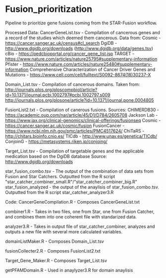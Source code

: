 # Fusion_prioritization


Pipeline to prioritize gene fusions coming from the STAR-Fusion workflow.


Processed Data:
CancerGeneList.tsv - Compilation of cancerous genes and a record of the studies which deemed them cancerous.
Data from:
Cosmic - https://cancer.sanger.ac.uk/census#cl_search
DgiDB -  http://www.dgidb.org/downloads (http://www.dgidb.org/data/genes.tsv)
cBio - https://pedcbioportal.org/cancer_gene_list.jsp
TARGET - https://www.nature.com/articles/nature25795#supplementary-information
Pfister - https://www.nature.com/articles/nature25480#supplementary-information
Comprehensive Characterization of Cancer Driver Genes and Mutations - https://www.cell.com/cell/fulltext/S0092-8674(18)30237-X


Domain_List.tsv - Compilation of cancerous domains.
Taken from:
http://journals.plos.org/ploscompbiol/article?id=10.1371/journal.pcbi.1002797#pcbi.1002797.s009
http://journals.plos.org/plosone/article?id=10.1371/journal.pone.0004805

FusionList2.txt - Compilation of canerous fusions.
Sources:
CHIMERDB30 - https://academic.oup.com/nar/article/45/D1/D784/2605708
Jackson Lab - https://www.jax.org/clinical-genomics/clinical-offerings/fusionseq 
Cosmic - https://cancer.sanger.ac.uk/cosmic/fusion
FusionCancer - https://www.ncbi.nlm.nih.gov/pmc/articles/PMC4517624/ 
ChiTaRS - http://chitars.bioinfo.cnio.es/
TICdb - http://www.unav.es/genetica/TICdb/
ConjoinG - https://metasystems.riken.jp/conjoing/

Target_List.tsv - Compilation of targetable genes and the applicable medication based on the DgiDB database
Source: http://www.dgidb.org/downloads

star_fusion_combo.tsv - The output of the combination of data sets from Fusion and Star Catchers. Outputted from the R script "star_catcher_combiner_small.R"/"star_catcher_combiner_big.R"
star_fusion_analyzed - the output of the anaylisis of star_fusion_combo.tsv. Outputted from the R script star_catcher_analyzer3.R


Code:
CancerGeneCompilation.R - Composes CancerGeneList.txt

combiner1.R - Takes in two files, one from Star, one from Fusion Catcher, and combines them into one coherent file with standarized data. 

analyzer3.R - Takes in output file of star_catcher_combiner, analyzes and outputs a new file with several more calculated variables.

domainListMaker.R - Composes Domain_List.tsv

fusionCollecter2.R - Composes FusionList2.txt

Target_Gene_Maker.R - Composes Target_List.tsv

getPFAMDomain.R - Used in anaylyzer3.R for domain anaylisis
